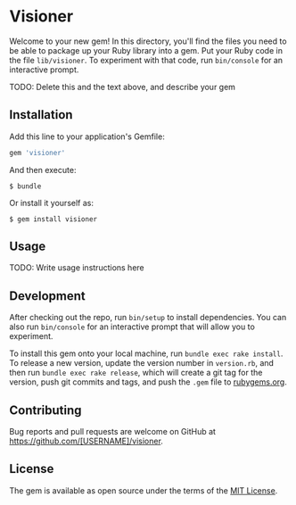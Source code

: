# Visioner

Welcome to your new gem! In this directory, you'll find the files you need to be able to package up your Ruby library into a gem. Put your Ruby code in the file `lib/visioner`. To experiment with that code, run `bin/console` for an interactive prompt.

TODO: Delete this and the text above, and describe your gem

## Installation

Add this line to your application's Gemfile:

```ruby
gem 'visioner'
```

And then execute:

    $ bundle

Or install it yourself as:

    $ gem install visioner

## Usage

TODO: Write usage instructions here

## Development

After checking out the repo, run `bin/setup` to install dependencies. You can also run `bin/console` for an interactive prompt that will allow you to experiment.

To install this gem onto your local machine, run `bundle exec rake install`. To release a new version, update the version number in `version.rb`, and then run `bundle exec rake release`, which will create a git tag for the version, push git commits and tags, and push the `.gem` file to [rubygems.org](https://rubygems.org).

## Contributing

Bug reports and pull requests are welcome on GitHub at https://github.com/[USERNAME]/visioner.


## License

The gem is available as open source under the terms of the [MIT License](http://opensource.org/licenses/MIT).

